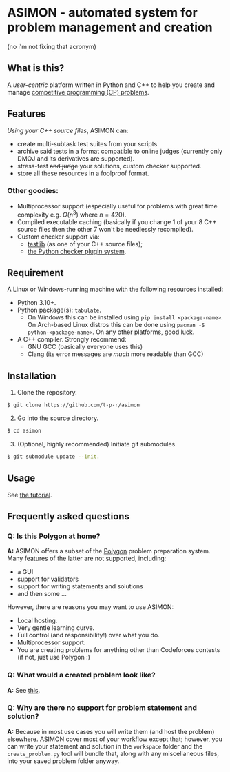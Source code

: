 # ASIMON - automated system for problem management and creation

(no i'm not fixing that acronym)


## What is this?

A *user-centric* platform written in Python and C++ to help you create and manage [competitive programming (CP) problems](/docs/cp_intro.md).

## Features

*Using your C++ source files*, ASIMON can:
- create multi-subtask test suites from your scripts.
- archive said tests in a format compatible to online judges (currently only DMOJ and its derivatives are supported).
- stress-test ~~and judge~~ your solutions, custom checker supported.
- store all these resources in a foolproof format.
  
### Other goodies:
- Multiprocessor support (especially useful for problems with great time complexity e.g. $O(n^3)$ where $n=420$).
- Compiled executable caching (basically if you change 1 of your 8 C++ source files then the other 7 won't be needlessly recompiled).
- Custom checker support via:
  - [testlib](https://github.com/MikeMirzayanov/testlib/) (as one of your C++ source files);
  - [the Python checker plugin system]().

## Requirement

A Linux or Windows-running machine with the following resources installed:
- Python 3.10+.
- Python package(s): `tabulate`. 
    - On Windows this can be installed using `pip install <package-name>`. On Arch-based Linux distros this can be done using `pacman -S python-<package-name>`. On any other platforms, good luck.
- A C++ compiler. Strongly recommend:
  - GNU GCC (basically everyone uses this)
  - Clang (its error messages are *much* more readable than GCC)

## Installation

1. Clone the repository.

```bash
$ git clone https://github.com/t-p-r/asimon
```

2. Go into the source directory.

```bash
$ cd asimon
```

3. (Optional, highly recommended) Initiate git submodules. 

```bash
$ git submodule update --init.
```

## Usage

See [the tutorial](/docs/tutorial.md).


## Frequently asked questions

### **Q:** Is this Polygon at home?

**A:** ASIMON offers a subset of the [Polygon](https://polygon.codeforces.com/) problem preparation system. Many features of the latter are not supported, including:
- a GUI
- support for validators
- support for writing statements and solutions
- and then some ...


However, there are reasons you may want to use ASIMON:
- Local hosting.
- Very gentle learning curve.
- Full control (and responsibility!) over what you do.
- Multiprocessor support.
- You are creating problems for anything other than Codeforces contests (if not, just use Polygon :)



### **Q:** What would a created problem look like?

**A:** See [this](https://github.com/t-p-r/asimon/wiki).


### **Q:** Why are there no support for problem statement and solution? 

**A:** Because in most use cases you will write them (and host the problem) elsewhere. ASIMON cover most of your workflow except that; however, you can write your statement and solution in the `workspace` folder and the `create_problem.py` tool will bundle that, along with any miscellaneous files, into your saved problem folder anyway.
